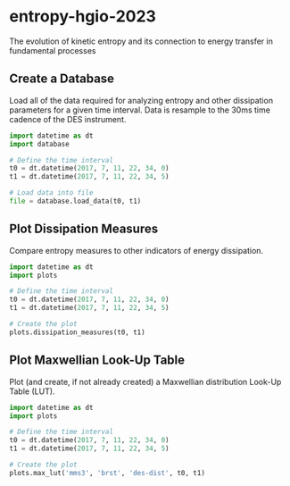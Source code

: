# entropy-hgio-2023
The evolution of kinetic entropy and its connection to energy transfer in fundamental processes

## Create a Database
Load all of the data required for analyzing entropy and other dissipation parameters for a given time interval. Data is resample to the 30ms time cadence of the DES instrument.

```python
import datetime as dt
import database

# Define the time interval
t0 = dt.datetime(2017, 7, 11, 22, 34, 0)
t1 = dt.datetime(2017, 7, 11, 22, 34, 5)

# Load data into file
file = database.load_data(t0, t1)
```
## Plot Dissipation Measures
Compare entropy measures to other indicators of energy dissipation.

```python
import datetime as dt
import plots

# Define the time interval
t0 = dt.datetime(2017, 7, 11, 22, 34, 0)
t1 = dt.datetime(2017, 7, 11, 22, 34, 5)

# Create the plot
plots.dissipation_measures(t0, t1)
```

## Plot Maxwellian Look-Up Table
Plot (and create, if not already created) a Maxwellian distribution Look-Up Table (LUT).

```Python
import datetime as dt
import plots

# Define the time interval
t0 = dt.datetime(2017, 7, 11, 22, 34, 0)
t1 = dt.datetime(2017, 7, 11, 22, 34, 5)

# Create the plot
plots.max_lut('mms3', 'brst', 'des-dist', t0, t1)
```